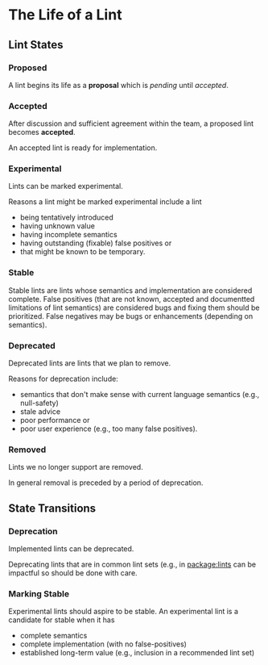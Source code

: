 # The Life of a Lint

## Lint States

### Proposed

A lint begins its life as a **proposal** which is _pending_ until _accepted_.

### Accepted

After discussion and sufficient agreement within the team, a proposed lint becomes **accepted**.

An accepted lint is ready for implementation.

### Experimental

Lints can be marked experimental. 

Reasons a lint might be marked experimental include a lint

* being tentatively introduced
* having unknown value
* having incomplete semantics
* having outstanding (fixable) false positives or
* that might be known to be temporary.

### Stable

Stable lints are lints whose semantics and implementation are considered complete. False
positives (that are not known, accepted and documentted limitations of lint semantics) are
considered bugs and fixing them should be prioritized. False negatives may be bugs or
enhancements (depending on semantics).

### Deprecated

Deprecated lints are lints that we plan to remove.

Reasons for deprecation include:

* semantics that don't make sense with current language semantics (e.g., null-safety)
* stale advice
* poor performance or
* poor user experience (e.g., too many false positives).

### Removed

Lints we no longer support are removed.

In general removal is preceded by a period of deprecation.

## State Transitions

### Deprecation

Implemented lints can be deprecated.

Deprecating lints that are in common lint sets (e.g., in [package:lints](https://github.com/dart-lang/lints)
can be impactful so should be done with care.

### Marking Stable

Experimental lints should aspire to be stable. An experimental lint is a candidate for stable when it has

* complete semantics
* complete implementation (with no false-positives)
* established long-term value (e.g., inclusion in a recommended lint set)
